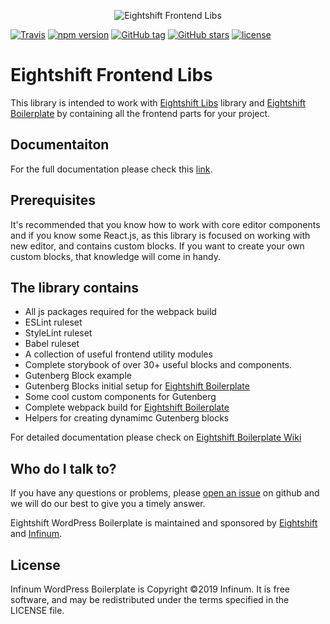 <p align="center">
  <img alt="Eightshift Frontend Libs" src="https://raw.githubusercontent.com/infinum/eightshift-frontend-libs/develop/package/logo.svg?raw=true&sanitize=true"/>
</p>

[![Travis](https://img.shields.io/travis/infinum/eightshift-frontend-libs.svg?style=for-the-badge)](https://github.com/infinum/eightshift-frontend-libs)
[![npm version](https://img.shields.io/npm/v/@eightshift/frontend-libs.svg?style=for-the-badge)](https://www.npmjs.com/package/create-wp-theme)
[![GitHub tag](https://img.shields.io/github/tag/infinum/eightshift-frontend-libs.svg?style=for-the-badge)](https://github.com/infinum/eightshift-frontend-libs)
[![GitHub stars](https://img.shields.io/github/stars/infinum/eightshift-frontend-libs.svg?style=for-the-badge&label=Stars)](https://github.com/infinum/eightshift-frontend-libs/)
[![license](https://img.shields.io/github/license/infinum/eightshift-frontend-libs.svg?style=for-the-badge)](https://github.com/infinum/eightshift-frontend-libs)

# Eightshift Frontend Libs

This library is intended to work with [Eightshift Libs](https://github.com/infinum/eightshift-libs/) library and [Eightshift Boilerplate](https://github.com/infinum/eightshift-boilerplate) by containing all the frontend parts for your project.

## Documentaiton
For the full documentation please check this [link](https://infinum.github.io/eightshift-frontend-libs).

## Prerequisites

It's recommended that you know how to work with core editor components and if you know some React.js, as this library is focused on working with new editor, and contains custom blocks. If you want to create your own custom blocks, that knowledge will come in handy.

## The library contains

- All js packages required for the webpack build
- ESLint ruleset
- StyleLint ruleset
- Babel ruleset
- A collection of useful frontend utility modules
- Complete storybook of over 30+ useful blocks and components.
- Gutenberg Block example
- Gutenberg Blocks initial setup for [Eightshift Boilerplate](https://github.com/infinum/eightshift-boilerplate)
- Some cool custom components for Gutenberg
- Complete webpack build for [Eightshift Boilerplate](https://github.com/infinum/eightshift-boilerplate)
- Helpers for creating dynamimc Gutenberg blocks

For detailed documentation please check on [Eightshift Boilerplate Wiki](https://github.com/infinum/eightshift-boilerplate/wiki)


## Who do I talk to?

If you have any questions or problems, please [open an issue](https://github.com/infinum/eightshift-frontend-libs/issues) on github and we will do our best to give you a timely answer.

Eightshift WordPress Boilerplate is maintained and sponsored by
[Eightshift](https://eightshift.com) and [Infinum](https://infinum.co).

## License

Infinum WordPress Boilerplate is Copyright ©2019 Infinum. It is free software, and may be redistributed under the terms specified in the LICENSE file.
